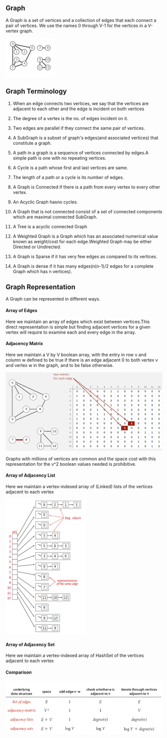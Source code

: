 ## Graph

A Graph is a set of vertices and a collection of edges that each connect a pair of vertices. We use the names 0 through V-1 for the vertices in a V-vertex graph.

![alt text](https://github.com/AqdamNaseem/Data-Structure/blob/master/Graph/images/Graph.png)

## Graph Terminology

1. When an edge connects two vertices, we say that the vertices are adjacent to each other and the edge is incident on both vertices

2. The degree of a vertex is the no. of edges incident on it.

3. Two edges are parallel if they connect the same pair of vertices.

4. A SubGraph is a subset of graph's edges(and associated vertices) that constitute a graph.

5. A path in a graph is a sequence of vertices connected by edges.A simple path is one with no repeating vertices.

6. A Cycle is a path whose first and last vertices are same.

7. The length of a path or a cycle is its number of edges.

8. A Graph is Connected if there is a path from every vertex to every other vertex.

9. An Acyclic Graph hasno cycles.

10. A Graph that is not connected consist of a set of connected components which are maximal connected SubGraph.

11. A Tree is a acyclic connected Graph

12. A Weighted Graph is a Graph which has an associated numerical value known as weight/cost for each edge.Weighted Graph may be either Directed or Undirected.

13. A Graph is Sparse if it has very few edges as compared to its vertices.

14. A Graph is dense if it has many edges(n(n-1)/2 edges for a complete Graph which has n vertices).

## Graph Representation

A Graph can be represented in different ways.

#### Array of Edges

Here we maintain an array of edges which exist between vertices.This direct representation is simple but finding adjacent vertices for a given vertex will require to examine each and every edge in the array.

#### Adjacency Matrix

Here we maintain a V by V boolean array, with the entry in row v and column w defined to be true if there is an edge adjacent 0 to both vertex v and vertex w in the graph, and to be false otherwise. 

![alt text](https://github.com/AqdamNaseem/Data-Structure/blob/master/Graph/images/Adjacency_Matrix.png)

Graphs with millions of vertices are common and the space cost with this representation for the v^2 boolean values needed is prohibitive.

#### Array of Adjacency List

Here we maintain a vertex-indexed array of (Linked) lists of the vertices adjacent to each vertex

![alt text](https://github.com/AqdamNaseem/Data-Structure/blob/master/Graph/images/Adjacency_List.png)

#### Array of Adjacency Set

Here we maintain a vertex-indexed array of HashSet of the vertices adjacent to each vertex

#### Comparison

![alt text](https://github.com/AqdamNaseem/Data-Structure/blob/master/Graph/images/Comparison_Graph_Representation.png)
